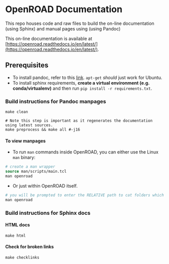 # OpenROAD Documentation

This repo houses code and raw files to build the on-line documentation (using Sphinx)
and manual pages using (using Pandoc)

This on-line documentation is available at [https://openroad.readthedocs.io/en/latest/](https://openroad.readthedocs.io/en/latest/).

## Prerequisites

- To install pandoc, refer to this [link](https://github.com/jgm/pandoc/blob/main/INSTALL.md). `apt-get` *should* just work for Ubuntu. 
- To install sphinx requirements, **create a virtual environment (e.g. conda/virtualenv)** and then run `pip install -r requirements.txt`.

### Build instructions for Pandoc manpages

```shell
make clean

# Note this step is important as it regenerates the documentation using latest sources.
make preprocess && make all #-j16
```

#### To view manpages

- To run `man` commands inside OpenROAD, you can either use the Linux `man` binary:
```tcl
# create a man wrapper
source man/scripts/main.tcl
man openroad
```

- Or just within OpenROAD itself.
```tcl
# you will be prompted to enter the RELATIVE path to cat folders which is optional.
man openroad
```

### Build instructions for Sphinx docs

#### HTML docs

``` shell
make html
```

#### Check for broken links

``` shell
make checklinks
```